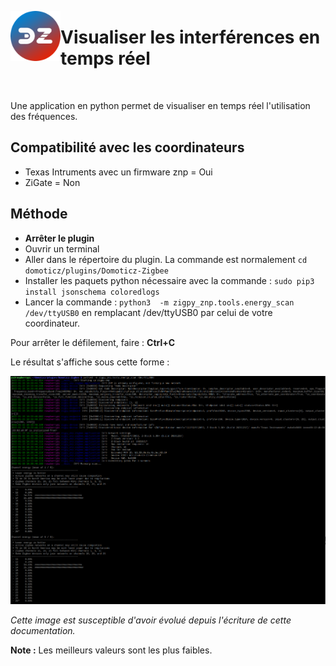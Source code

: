 <a href="#"><img align="left" width="80" height="80" src="../Images/logo_Z4D.png" alt="Logo"></a>

# Visualiser les interférences en temps réel

</br>

Une application en python permet de visualiser en temps réel l'utilisation des fréquences.

## Compatibilité avec les coordinateurs

* Texas Intruments avec un firmware znp = Oui
* ZiGate = Non

## Méthode

* __Arrêter le plugin__
* Ouvrir un terminal
* Aller dans le répertoire du plugin. La commande est normalement <code>cd domoticz/plugins/Domoticz-Zigbee</code>
* Installer les paquets python nécessaire avec la commande : `sudo pip3 install jsonschema coloredlogs`
* Lancer la commande : `python3  -m zigpy_znp.tools.energy_scan /dev/ttyUSB0` en remplacant /dev/ttyUSB0 par celui de votre coordinateur.

Pour arrêter le défilement, faire : __Ctrl+C__

Le résultat s'affiche sous cette forme :

![Network Toplogy](../Images/real-time-topology.png)

*Cette image est susceptible d'avoir évolué depuis l'écriture de cette documentation.*

__Note :__ Les meilleurs valeurs sont les plus faibles.
